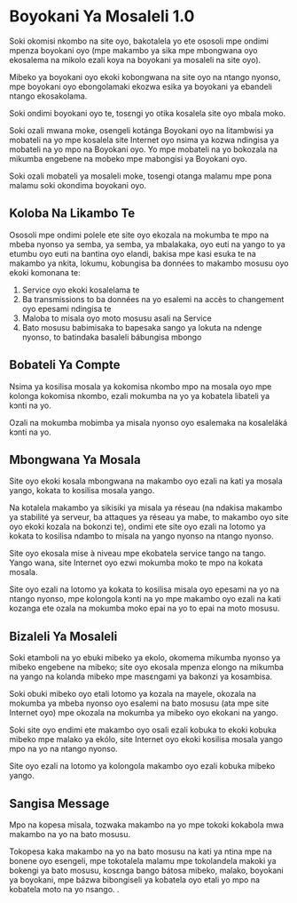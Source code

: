 # Boyokani Ya Mosaleli 1.0

Soki okomisi nkombo na site oyo, bakotalela yo ete ososoli mpe ondimi mpenza boyokani oyo (mpe makambo ya sika mpe mbongwana oyo ekosalema na mikolo ezali koya na boyokani ya mosaleli na site oyo).

Mibeko ya boyokani oyo ekoki kobongwana na site oyo na ntango nyonso, mpe boyokani oyo ebongolamaki ekozwa esika ya boyokani ya ebandeli ntango ekosakolama.

Soki ondimi boyokani oyo te, tosɛngi yo otika kosalela site oyo mbala moko.

Soki ozali mwana moke, osengeli kotánga Boyokani oyo na litambwisi ya mobateli na yo mpe kosalela site Internet oyo nsima ya kozwa ndingisa ya mobateli na yo mpo na Boyokani oyo. Yo mpe mobateli na yo bokozala na mikumba engebene na mobeko mpe mabongisi ya Boyokani oyo.

Soki ozali mobateli ya mosaleli moke, tosengi otanga malamu mpe pona malamu soki okondima boyokani oyo.

## Koloba Na Likambo Te

Ososoli mpe ondimi polele ete site oyo ekozala na mokumba te mpo na mbeba nyonso ya semba, ya semba, ya mbalakaka, oyo euti na yango to ya etumbu oyo euti na bantina oyo elandi, bakisa mpe kasi esuka te na makambo ya nkita, lokumu, kobungisa ba données to makambo mosusu oyo ekoki komonana te:

1. Service oyo ekoki kosalelama te
1. Ba transmissions to ba données na yo esalemi na accès to changement oyo epesami ndingisa te
1. Maloba to misala oyo moto mosusu asali na Service
1. Bato mosusu babimisaka to bapesaka sango ya lokuta na ndenge nyonso, to batindaka basaleli bábungisa mbongo

## Bobateli Ya Compte

Nsima ya kosilisa mosala ya kokomisa nkombo mpo na mosala oyo mpe kolonga kokomisa nkombo, ezali mokumba na yo ya kobatela libateli ya kɔnti na yo.

Ozali na mokumba mobimba ya misala nyonso oyo esalemaka na kosaleláká kɔnti na yo.

## Mbongwana Ya Mosala

Site oyo ekoki kosala mbongwana na makambo oyo ezali na kati ya mosala yango, kokata to kosilisa mosala yango.

Na kotalela makambo ya sikisiki ya misala ya réseau (na ndakisa makambo ya stabilité ya serveur, ba attaques ya réseau ya mabe, to makambo oyo site oyo ekoki kozala na bokonzi te), ondimi ete site oyo ezali na lotomo ya kokata to kosilisa ndambo to misala na yango nyonso na ntango nyonso.

Site oyo ekosala mise à niveau mpe ekobatela service tango na tango. Yango wana, site Internet oyo ezwi mokumba moko te mpo na kokata mosala.

Site oyo ezali na lotomo ya kokata to kosilisa misala oyo epesami na yo na ntango nyonso, mpe kolongola kɔnti na yo mpe makambo oyo ezali na kati kozanga ete ozala na mokumba moko epai na yo to epai na moto mosusu.

## Bizaleli Ya Mosaleli

Soki etamboli na yo ebuki mibeko ya ekolo, okomema mikumba nyonso ya mibeko engebene na mibeko; site oyo ekosala mpenza elongo na mikumba na yango na kolanda mibeko mpe masɛngami ya bakonzi ya kosambisa.

Soki obuki mibeko oyo etali lotomo ya kozala na mayele, okozala na mokumba ya mbeba nyonso oyo esalemi na bato mosusu (ata mpe site Internet oyo) mpe okozala na mokumba ya mibeko oyo ekokani na yango.

Soki site oyo endimi ete makambo oyo osali ezali kobuka to ekoki kobuka mibeko mpe malako ya ekólo, site Internet oyo ekoki kosilisa mosala yango mpo na yo na ntango nyonso.

Site oyo ezali na lotomo ya kolongola makambo oyo ezali kobuka mibeko yango.

## Sangisa Message

Mpo na kopesa misala, tozwaka makambo na yo mpe tokoki kokabola mwa makambo na yo na bato mosusu.

Tokopesa kaka makambo na yo na bato mosusu na kati ya ntina mpe na bonene oyo esengeli, mpe tokotalela malamu mpe tokolandela makoki ya bokengi ya bato mosusu, kosɛnga bango bátosa mibeko, malako, boyokani ya boyokani, mpe bázwa bibongiseli ya kobatela oyo etali yo mpo na kobatela moto na yo nsango. .
